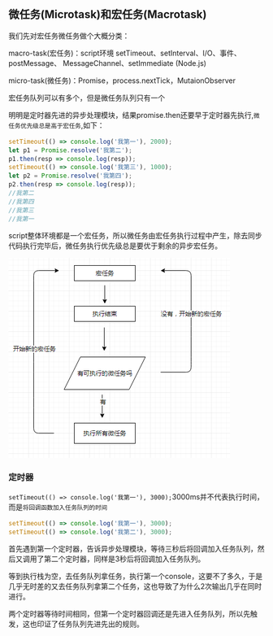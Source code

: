 ## 微任务(Microtask)和宏任务(Macrotask)

我们先对宏任务微任务做个大概分类：

macro-task(宏任务)：script环境  setTimeout、setInterval、I/O、事件、postMessage、 MessageChannel、setImmediate (Node.js)

micro-task(微任务)：Promise，process.nextTick，MutaionObserver

宏任务队列可以有多个，但是微任务队列只有一个

明明是定时器先进的异步处理模块，结果promise.then还要早于定时器先执行,`微任务优先级总是高于宏任务`,如下：

```js
setTimeout(() => console.log('我第一'), 2000);
let p1 = Promise.resolve('我第二');
p1.then(resp => console.log(resp));
setTimeout(() => console.log('我第三'), 1000);
let p2 = Promise.resolve('我第四');
p2.then(resp => console.log(resp));
//我第二
//我第四
//我第三
//我第一
```

script整体环境都是一个宏任务，所以微任务由宏任务执行过程中产生，除去同步代码执行完毕后，微任务执行优先级总是要优于剩余的异步宏任务。

![](../static/images/javascript/task/ma-mi.jpg)

### 定时器
`setTimeout(() => console.log('我第一'), 3000);`3000ms并不代表执行时间，而是`将回调函数加入任务队列的时间`

```js
setTimeout(() => console.log('我第一'), 3000);
setTimeout(() => console.log('我第二'), 3000);
```
首先遇到第一个定时器，告诉异步处理模块，等待三秒后将回调加入任务队列，然后又调用了第二个定时器，同样是3秒后将回调加入任务队列。

等到执行栈为空，去任务队列拿任务，执行第一个console，这要不了多久，于是几乎无时差的又去任务队列拿第二个任务，这也导致了为什么2次输出几乎在同时进行。

两个定时器等待时间相同，但第一个定时器回调还是先进入任务队列，所以先触发，这也印证了任务队列先进先出的规则。